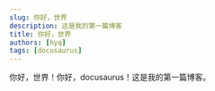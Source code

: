 ```yaml
---
slug: 你好，世界
description: 这是我的第一篇博客
title: 你好，世界
authors: [hyq]
tags: [docusaurus]
---
```

你好，世界！你好，docusaurus！这是我的第一篇博客。